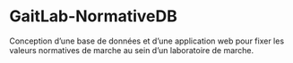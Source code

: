 # GaitLab-NormativeDB
Conception d’une base de données et d’une application web pour fixer les valeurs normatives de marche au sein d’un laboratoire de marche.
